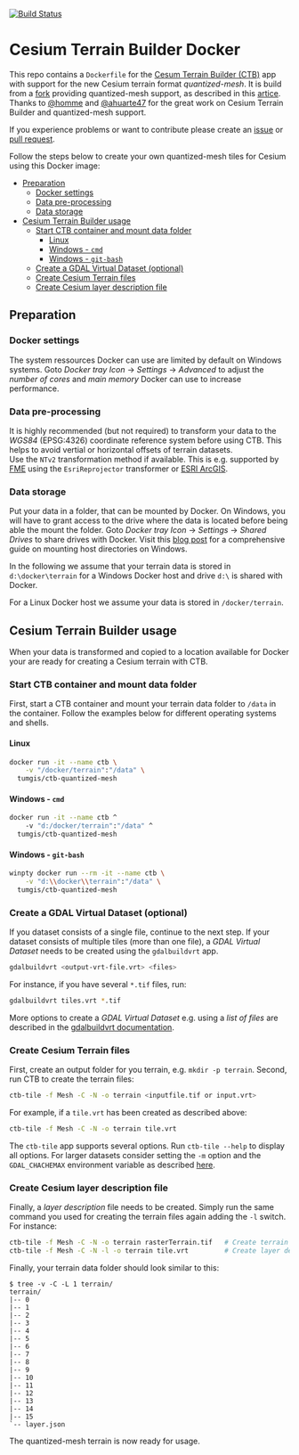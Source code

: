 
[![Build Status](https://travis-ci.org/tum-gis/cesium-terrain-builder-docker.svg?branch=master)](https://travis-ci.org/tum-gis/cesium-terrain-builder-docker)

# Cesium Terrain Builder Docker

This repo contains a `Dockerfile` for the [Cesum Terrain Builder (CTB)](https://github.com/geo-data/cesium-terrain-builder) app with support for the new Cesium terrain format *quantized-mesh*. It is build from a [fork](https://github.com/ahuarte47/cesium-terrain-builder/tree/master-quantized-mesh) providing quantized-mesh support, as described in this [artice](https://www.linkedin.com/pulse/fast-cesium-terrain-rendering-new-quantized-mesh-output-alvaro-huarte/).  
Thanks to [@homme](https://github.com/homme) and [@ahuarte47](https://github.com/ahuarte47) for the great work on Cesium Terrain Builder and quantized-mesh support.

If you experience problems or want to contribute please create an [issue](https://github.com/tum-gis/cesium-terrain-builder-docker/issues) or [pull request](https://github.com/tum-gis/cesium-terrain-builder-docker/pulls).

Follow the steps below to create your own quantized-mesh tiles for Cesium using this Docker image:

- [Preparation](#preparation)
  - [Docker settings](#docker-settings)
  - [Data pre-processing](#data-pre-processing)
  - [Data storage](#data-storage)
- [Cesium Terrain Builder usage](#cesium-terrain-builder-usage)
  - [Start CTB container and mount data folder](#start-ctb-container-and-mount-data-folder)
    - [Linux](#linux)
    - [Windows - `cmd`](#windows---cmd)
    - [Windows - `git-bash`](#windows---git-bash)
  - [Create a GDAL Virtual Dataset (optional)](#create-a-gdal-virtual-dataset-optional)
  - [Create Cesium Terrain files](#create-cesium-terrain-files)
  - [Create Cesium layer description file](#create-cesium-layer-description-file)

## Preparation

### Docker settings

The system ressources Docker can use are limited by default on Windows systems. Goto *Docker tray Icon* -> *Settings* -> *Advanced* to adjust the *number of cores* and *main memory* Docker can use to increase performance.

### Data pre-processing

It is highly recommended (but not required) to transform your data to the *WGS84* (EPSG:4326) coordinate reference system before using CTB. This helps to avoid vertial or horizontal offsets of terrain datasets.  
Use the `NTv2` transformation method if available. This is e.g. supported by [FME](https://www.safe.com/) using the `EsriReprojector` transformer or  [ESRI ArcGIS](https://www.arcgis.com/index.html).

### Data storage

Put your data in a folder, that can be mounted by Docker. On Windows, you will have to grant access to the drive where the data is located before being able the mount the folder. Goto *Docker tray Icon* -> *Settings* -> *Shared Drives* to share drives with Docker. Visit this [blog post](https://rominirani.com/docker-on-windows-mounting-host-directories-d96f3f056a2c) for a comprehensive guide on mounting host directories on Windows.

In the following we assume that your terrain data is stored in `d:\docker\terrain` for a Windows Docker host and drive `d:\` is shared with Docker.

For a Linux Docker host we assume your data is stored in `/docker/terrain`.

## Cesium Terrain Builder usage

When your data is transformed and copied to a location available for Docker your are ready for creating a Cesium terrain with CTB.

### Start CTB container and mount data folder

First, start a CTB container and mount your terrain data folder to `/data` in the container. Follow the examples below for different operating systems and shells.

#### Linux

```bash
docker run -it --name ctb \
    -v "/docker/terrain":"/data" \  
  tumgis/ctb-quantized-mesh
```

#### Windows - `cmd`

```sh
docker run -it --name ctb ^
    -v "d:/docker/terrain":"/data" ^
  tumgis/ctb-quantized-mesh
```

#### Windows - `git-bash`

```sh
winpty docker run --rm -it --name ctb \
    -v "d:\\docker\\terrain":"/data" \
  tumgis/ctb-quantized-mesh
```

### Create a GDAL Virtual Dataset (optional)

If you dataset consists of a single file, continue to the next step. If your dataset consists of multiple tiles (more than one file), a *GDAL Virtual Dataset* needs to be created using the `gdalbuildvrt` app.

```sh
gdalbuildvrt <output-vrt-file.vrt> <files>
```

For instance, if you have several `*.tif` files, run:

```sh
gdalbuildvrt tiles.vrt *.tif
```

More options to create a *GDAL Virtual Dataset* e.g. using a *list of files* are described in the [gdalbuildvrt documentation](https://www.gdal.org/gdalbuildvrt.html).

### Create Cesium Terrain files

First, create an output folder for you terrain, e.g. `mkdir -p terrain`. Second, run CTB to create the terrain files:

```sh
ctb-tile -f Mesh -C -N -o terrain <inputfile.tif or input.vrt>
```

For example, if a `tile.vrt` has been created as described above:

```sh
ctb-tile -f Mesh -C -N -o terrain tile.vrt
```

The `ctb-tile` app supports several options. Run `ctb-tile --help` to display all options. For larger datasets consider setting the `-m` option and the `GDAL_CHACHEMAX` environment variable as described [here](https://github.com/geo-data/cesium-terrain-builder#ctb-tile).

### Create Cesium layer description file

Finally, a *layer description* file needs to be created. Simply run the same command you used for creating the terrain files again adding the `-l` switch. For instance:

```sh
ctb-tile -f Mesh -C -N -o terrain rasterTerrain.tif   # Create terrain files
ctb-tile -f Mesh -C -N -l -o terrain tile.vrt         # Create layer description file
```

Finally, your terrain data folder should look similar to this:

```text
$ tree -v -C -L 1 terrain/
terrain/
|-- 0
|-- 1
|-- 2
|-- 3
|-- 4
|-- 5
|-- 6
|-- 7
|-- 8
|-- 9
|-- 10
|-- 11
|-- 12
|-- 13
|-- 14
|-- 15
`-- layer.json
```

The quantized-mesh terrain is now ready for usage.
